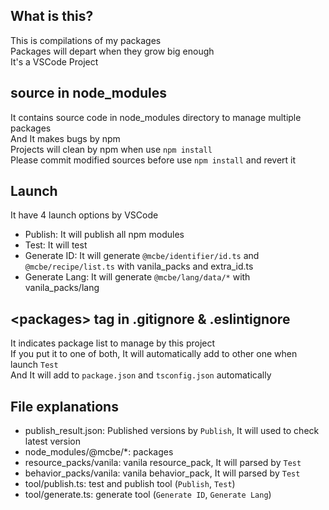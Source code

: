
## What is this?
This is compilations of my packages  
Packages will depart when they grow big enough  
It's a VSCode Project  

## source in node_modules
It contains source code in node_modules directory to manage multiple packages  
And It makes bugs by npm  
Projects will clean by npm when use `npm install`  
Please commit modified sources before use `npm install` and revert it

## Launch
It have 4 launch options by VSCode
* Publish: It will publish all npm modules
* Test: It will test 
* Generate ID: It will generate `@mcbe/identifier/id.ts` and `@mcbe/recipe/list.ts` with vanila_packs and extra_id.ts
* Generate Lang: It will generate `@mcbe/lang/data/*` with vanila_packs/lang

## &lt;packages&gt; tag in .gitignore & .eslintignore
It indicates package list to manage by this project  
If you put it to one of both, It will automatically add to other one when launch `Test`  
And It will add to `package.json` and `tsconfig.json` automatically  

## File explanations
* publish_result.json: Published versions by `Publish`, It will used to check latest version
* node_modules/@mcbe/*: packages
* resource_packs/vanila: vanila resource_pack, It will parsed by `Test`
* behavior_packs/vanila: vanila behavior_pack, It will parsed by `Test`
* tool/publish.ts: test and publish tool (`Publish`, `Test`)
* tool/generate.ts: generate tool (`Generate ID`, `Generate Lang`)

